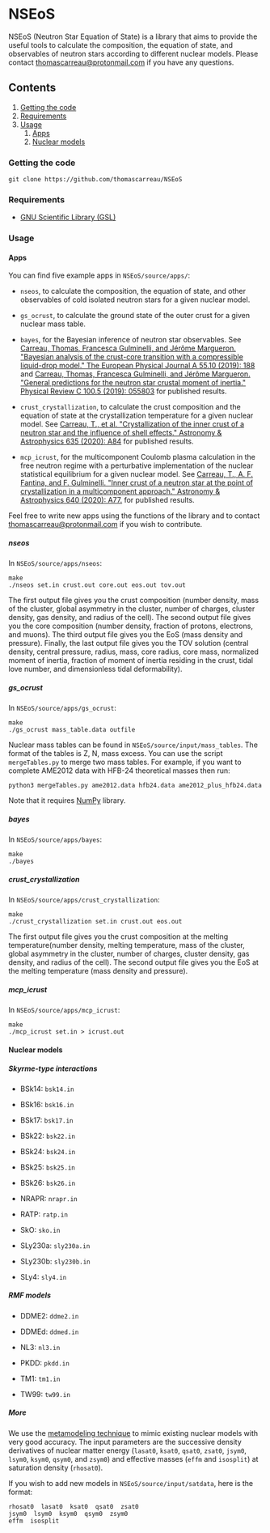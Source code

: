 NSEoS
=====

NSEoS (Neutron Star Equation of State) is a library that aims to provide the 
useful tools to calculate the composition, the equation of state, and 
observables of neutron stars according to different nuclear models. 
Please contact thomascarreau@protonmail.com if you have any questions.

Contents
--------

1. [Getting the code](#getting-the-code)
2. [Requirements](#requirements)
3. [Usage](#usage)
    1. [Apps](#apps)
    2. [Nuclear models](#nuclear-models)

### Getting the code

    git clone https://github.com/thomascarreau/NSEoS

### Requirements

* [GNU Scientific Library (GSL)](https://www.gnu.org/software/gsl/)

### Usage

#### Apps

You can find five example apps in `NSEoS/source/apps/`:

* `nseos`, to calculate the composition, the equation of state, and 
    other observables of cold isolated neutron stars for a given nuclear model.

* `gs_ocrust`, to calculate the ground state of the outer crust for a given 
    nuclear mass table.

* `bayes`, for the Bayesian inference of neutron star observables. See [Carreau, Thomas, Francesca Gulminelli, and Jérôme Margueron. "Bayesian analysis of the crust-core transition with a compressible liquid-drop model." The European Physical Journal A 55.10 (2019): 188](https://link.springer.com/article/10.1140/epja/i2019-12884-1) and [Carreau, Thomas, Francesca Gulminelli, and Jérôme Margueron. "General predictions for the neutron star crustal moment of inertia." Physical Review C 100.5 (2019): 055803](https://journals.aps.org/prc/abstract/10.1103/PhysRevC.100.055803) for published results.

* `crust_crystallization`, to calculate the crust composition and the 
    equation of state at the crystallization temperature for a given nuclear 
    model. See [Carreau, T., et al. "Crystallization of the inner crust of a neutron star and the influence of shell effects." Astronomy & Astrophysics 635 (2020): A84](https://www.aanda.org/articles/aa/full_html/2020/08/aa38347-20/aa38347-20.html) for published results.

* `mcp_icrust`, for the multicomponent Coulomb plasma calculation in the free 
    neutron regime with a perturbative implementation of the nuclear 
    statistical equilibrium for a given nuclear model. See [Carreau, T., A. F. Fantina, and F. Gulminelli. "Inner crust of a neutron star at the point of crystallization in a multicomponent approach." Astronomy & Astrophysics 640 (2020): A77.](https://www.aanda.org/articles/aa/abs/2020/08/aa38347-20/aa38347-20.html) for published results.

Feel free to write new apps using the functions of the library and to contact 
thomascarreau@protonmail.com if you wish to contribute.

##### nseos

In `NSEoS/source/apps/nseos`:

    make
    ./nseos set.in crust.out core.out eos.out tov.out

The first output file gives you the crust composition (number density, mass of 
the cluster, global asymmetry in the cluster, number of charges, cluster 
density, gas density, and radius of the cell). The second output file gives you 
the core composition (number density, fraction of protons, electrons, and 
muons). The third output file gives you the EoS (mass density and pressure). 
Finally, the last output file gives you the TOV solution (central density, 
central pressure, radius, mass, core radius, core mass, normalized moment of 
inertia, fraction of moment of inertia residing in the crust, tidal love 
number, and dimensionless tidal deformability).

##### gs_ocrust

In `NSEoS/source/apps/gs_ocrust`:

    make
    ./gs_ocrust mass_table.data outfile

Nuclear mass tables can be found in `NSEoS/source/input/mass_tables`. The 
format of the tables is Z, N, mass excess. You can use 
the script `mergeTables.py` to merge two mass tables. For example, if you want 
to complete AME2012 data with HFB-24 theoretical masses then run:

    python3 mergeTables.py ame2012.data hfb24.data ame2012_plus_hfb24.data

Note that it requires [NumPy](https://numpy.org) library.

##### bayes

In `NSEoS/source/apps/bayes`:

    make
    ./bayes

##### crust_crystallization

In `NSEoS/source/apps/crust_crystallization`:

    make
    ./crust_crystallization set.in crust.out eos.out

The first output file gives you the crust composition at the melting 
temperature(number density, melting temperature, mass of the cluster, global 
asymmetry in the cluster, number of charges, cluster density, gas density, 
and radius of the cell). The second output file gives you the EoS at the 
melting temperature (mass density and pressure).

##### mcp_icrust

In `NSEoS/source/apps/mcp_icrust`:

    make
    ./mcp_icrust set.in > icrust.out

#### Nuclear models

##### Skyrme-type interactions

* BSk14: `bsk14.in`

* BSk16: `bsk16.in`

* BSk17: `bsk17.in`

* BSk22: `bsk22.in`

* BSk24: `bsk24.in`

* BSk25: `bsk25.in`

* BSk26: `bsk26.in`

* NRAPR: `nrapr.in`

* RATP: `ratp.in`

* SkO: `sko.in`

* SLy230a: `sly230a.in`

* SLy230b: `sly230b.in`

* SLy4: `sly4.in`

##### RMF models

* DDME2: `ddme2.in`

* DDMEd: `ddmed.in`

* NL3: `nl3.in`

* PKDD: `pkdd.in`

* TM1: `tm1.in`

* TW99: `tw99.in`

##### More

We use the [metamodeling technique](https://arxiv.org/abs/1708.06894) to 
mimic existing nuclear models with very good accuracy. The input parameters are 
the successive density derivatives of nuclear matter energy (`lasat0`, 
`ksat0`, `qsat0`, `zsat0`, `jsym0`, `lsym0`, `ksym0`, `qsym0`, and `zsym0`) and 
effective masses (`effm` and `isosplit`) at saturation density (`rhosat0`).

If you wish to add new models in `NSEoS/source/input/satdata`, here is the 
format:

    rhosat0  lasat0  ksat0  qsat0  zsat0
    jsym0  lsym0  ksym0  qsym0  zsym0
    effm  isosplit
